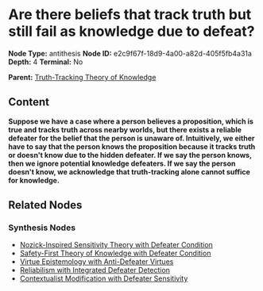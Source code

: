 # Are there beliefs that track truth but still fail as knowledge due to defeat?

**Node Type:** antithesis
**Node ID:** e2c9f67f-18d9-4a00-a82d-405f5fb4a31a
**Depth:** 4
**Terminal:** No

**Parent:** [Truth-Tracking Theory of Knowledge](truth-tracking-theory-of-knowledge-synthesis-9802040c-8d02-4b26-8915-a1e3b3e70e56.md)

## Content

**Suppose we have a case where a person believes a proposition, which is true and tracks truth across nearby worlds, but there exists a reliable defeater for the belief that the person is unaware of. Intuitively, we either have to say that the person knows the proposition because it tracks truth or doesn't know due to the hidden defeater. If we say the person knows, then we ignore potential knowledge defeaters. If we say the person doesn't know, we acknowledge that truth-tracking alone cannot suffice for knowledge.**

## Related Nodes

### Synthesis Nodes

- [Nozick-Inspired Sensitivity Theory with Defeater Condition](nozick-inspired-sensitivity-theory-with-defeater-condition-synthesis-beac0a17-222d-4b18-8278-b7c885788463.md)
- [Safety-First Theory of Knowledge with Defeater Condition](safety-first-theory-of-knowledge-with-defeater-condition-synthesis-4914ca40-5004-4056-8f23-5bdfbcf4f860.md)
- [Virtue Epistemology with Anti-Defeater Virtues](virtue-epistemology-with-anti-defeater-virtues-synthesis-b5b3de8f-27f5-47cb-804a-eeb85904727e.md)
- [Reliabilism with Integrated Defeater Detection](reliabilism-with-integrated-defeater-detection-synthesis-e69a6b61-86ad-4547-a1db-a4e8c491b51e.md)
- [Contextualist Modification with Defeater Sensitivity](contextualist-modification-with-defeater-sensitivity-synthesis-3c64e4bb-73bc-49dc-bc39-bf77060ffdc6.md)
